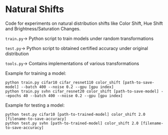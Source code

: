 # Natural Shifts

Code for experiments on natural distribution shifts like Color Shift, Hue Shift and Brightness/Saturation Changes. 

`train.py`-> Python script to train models under random transformations

`test.py`-> Python script to obtained certified accuracy under original distribution

`tools.py`-> Contains implementations of various transformations

Example for training a model:

```
python train.py cifar10 cifar_resnet110 color_shift [path-to-save-model] --batch 400 --noise 0.2 --gpu [gpu index]
python train.py svhn cifar_resnet20 color_shift [path-to-save-model] --epochs 40 --batch 400 --noise 0.2 --gpu [gpu index]
```

Example for testing a model:

```
python test.py cifar10 [path-to-trained-model] color_shift 2.0 [filename-to-save-accuracy]
python test.py svhn [path-to-trained-model] color_shift 2.0 [filename-to-save-accuracy]
```
